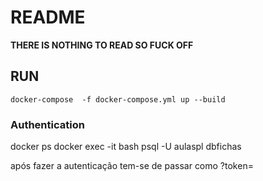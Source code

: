# README

**THERE IS NOTHING TO READ SO FUCK OFF**

## RUN
    docker-compose  -f docker-compose.yml up --build

### Authentication



docker ps
docker exec -it <id> bash
psql -U aulaspl dbfichas

após fazer a autenticação tem-se de passar como ?token=<token dado>